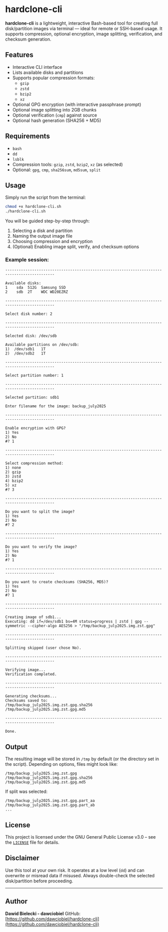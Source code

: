 # hardclone-cli

**hardclone-cli** is a lightweight, interactive Bash-based tool for creating full disk/partition images via terminal — ideal for remote or SSH-based usage. It supports compression, optional encryption, image splitting, verification, and checksum generation.

## Features

- Interactive CLI interface
- Lists available disks and partitions
- Supports popular compression formats:
  - `gzip`
  - `zstd`
  - `bzip2`
  - `xz`
- Optional GPG encryption (with interactive passphrase prompt)
- Optional image splitting into 2GB chunks
- Optional verification (`cmp`) against source
- Optional hash generation (SHA256 + MD5)

## Requirements

- `bash`
- `dd`
- `lsblk`
- Compression tools: `gzip`, `zstd`, `bzip2`, `xz` (as selected)
- Optional: `gpg`, `cmp`, `sha256sum`, `md5sum`, `split`

## Usage

Simply run the script from the terminal:

```bash
chmod +x hardclone-cli.sh
./hardclone-cli.sh
```

You will be guided step-by-step through:

1. Selecting a disk and partition
2. Naming the output image file
3. Choosing compression and encryption
4. (Optional) Enabling image split, verify, and checksum options

### Example session:

```
--------------------------------------------------------------------------------------------

Available disks:
1    sda  512G  Samsung SSD
2    sdb  2T    WDC WD20EZRZ

--------------------------------------------------------------------------------------------

Select disk number: 2

--------------------------------------------------------------------------------------------

Selected disk: /dev/sdb

Available partitions on /dev/sdb:
1)  /dev/sdb1   1T
2)  /dev/sdb2   1T

--------------------------------------------------------------------------------------------

Select partition number: 1

--------------------------------------------------------------------------------------------

Selected partition: sdb1

Enter filename for the image: backup_july2025

--------------------------------------------------------------------------------------------

Enable encryption with GPG?
1) Yes
2) No
#? 1

--------------------------------------------------------------------------------------------

Select compression method:
1) none
2) gzip
3) zstd
4) bzip2
5) xz
#? 3

--------------------------------------------------------------------------------------------

Do you want to split the image?
1) Yes
2) No
#? 2

--------------------------------------------------------------------------------------------

Do you want to verify the image?
1) Yes
2) No
#? 1

--------------------------------------------------------------------------------------------

Do you want to create checksums (SHA256, MD5)?
1) Yes
2) No
#? 1

--------------------------------------------------------------------------------------------

Creating image of sdb1...
Executing: dd if=/dev/sdb1 bs=4M status=progress | zstd | gpg --symmetric --cipher-algo AES256 > "/tmp/backup_july2025.img.zst.gpg"

--------------------------------------------------------------------------------------------

Splitting skipped (user chose No).

--------------------------------------------------------------------------------------------

Verifying image...
Verification completed.

--------------------------------------------------------------------------------------------

Generating checksums...
Checksums saved to:
/tmp/backup_july2025.img.zst.gpg.sha256
/tmp/backup_july2025.img.zst.gpg.md5

--------------------------------------------------------------------------------------------

Done.
```

## Output

The resulting image will be stored in `/tmp` by default (or the directory set in the script). Depending on options, files might look like:

```
/tmp/backup_july2025.img.zst.gpg
/tmp/backup_july2025.img.zst.gpg.sha256
/tmp/backup_july2025.img.zst.gpg.md5
```

If split was selected:

```
/tmp/backup_july2025.img.zst.gpg.part_aa
/tmp/backup_july2025.img.zst.gpg.part_ab
...
```

## License

This project is licensed under the GNU General Public License v3.0 – see the [`LICENSE`](LICENSE) file for details.

## Disclaimer

Use this tool at your own risk. It operates at a low level (`dd`) and can overwrite or misread data if misused. Always double-check the selected disk/partition before proceeding.

---

## Author

**Dawid Bielecki - dawciobiel**
GitHub: [https://github.com/dawciobiel/hardclone-cli](https://github.com/dawciobiel/hardclone-cli)
